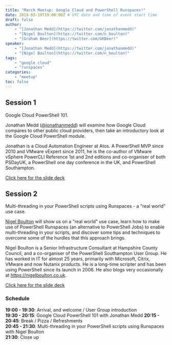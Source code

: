 ```yaml
---
title: "March Meetup: Google Cloud and PowerShell Runspaces!"
date: 2019-03-19T19:00:00Z # UTC date and time of event start time
draft: false
author: 
    - "[Jonathan Medd](https://twitter.com/jonathanmedd)"
    - "[Nigel Boulton](https://twitter.com/n_boulton)"
    - "[Graham Beer](https://twitter.com/GKBeer)"
speaker: 
    - "[Jonathan Medd](https://twitter.com/jonathanmedd)"
    - "[Nigel Boulton](https://twitter.com/n_boulton)"
tags: 
    - "google cloud"
    - "runspaces"
categories: 
    - "meetup"
toc: false
---
```


## Session 1

Google Cloud PowerShell 101.

Jonathan Medd ([@jonathanmedd](https://twitter.com/jonathanmedd)) will examine how Google Cloud compares to other public cloud providers, then take an introductory look at the Google Cloud PowerShell module.

Jonathan is a Cloud Automation Engineer at Atos. A PowerShell MVP since 2010 and VMware vExpert since 2011, he is the co-author of VMware vSphere PowerCLI Reference 1st and 2nd editions and co-organiser of both PSDayUK, a PowerShell one day conference in the UK, and PowerShell Southampton.

[Click here for the slide deck](https://github.com/powershellorguk/SouthCoast/tree/master/Meetups/2019/March)

## Session 2

Multi-threading in your PowerShell scripts using Runspaces - a "real world" use case.

[Nigel Boulton](https://twitter.com/n_boulton) will show us on a "real world" use case, learn how to make use of PowerShell Runspaces (an alternative to PowerShell Jobs) to enable multi-threading in your scripts, and discover some tips and techniques to overcome some of the hurdles that this approach brings.

Nigel Boulton is a Senior Infrastructure Consultant at Hampshire County Council, and a co-organiser of the PowerShell Southampton User Group. He has worked in IT for almost 25 years, primarily with Microsoft, Citrix, VMware and now Nutanix products. He is a long-time scripter and has been using PowerShell since its launch in 2006. He also blogs very occasionally at https://nigelboulton.co.uk.

[Click here for the slide deck](https://github.com/powershellorguk/SouthCoast/tree/master/Meetups/2019/March)

### Schedule

**19:00 - 19:30**: Arrival, and welcome / User Group introduction  
**19:30 - 20:15**: Google Cloud PowerShell 101 with Jonathan Medd
**20:15 - 20:45**: Break / Pizza / Refreshments  
**20:45 - 21:30**: Multi-threading in your PowerShell scripts using Runspaces with Nigel Boulton  
**21:30**: Close up